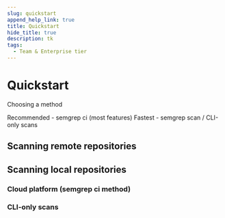 ```yaml
---
slug: quickstart
append_help_link: true
title: Quickstart
hide_title: true
description: tk
tags:
  - Team & Enterprise tier
---
```


# Quickstart

Choosing a method

Recommended - semgrep ci (most features)
Fastest - semgrep scan / CLI-only scans

## Scanning remote repositories

## Scanning local repositories

### Cloud platform (semgrep ci method)

### CLI-only scans 
